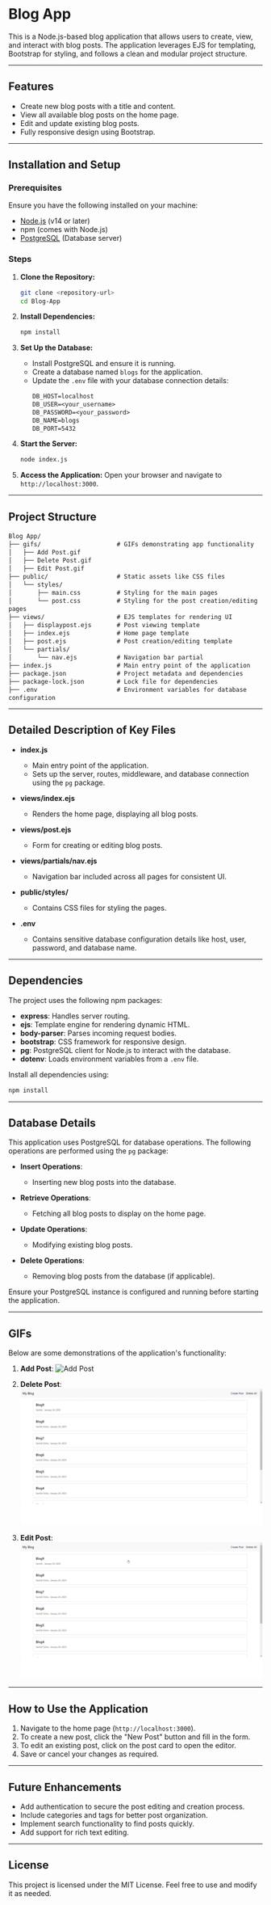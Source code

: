 # Blog App

This is a Node.js-based blog application that allows users to create, view, and interact with blog posts. The application leverages EJS for templating, Bootstrap for styling, and follows a clean and modular project structure.

---

## Features

- Create new blog posts with a title and content.
- View all available blog posts on the home page.
- Edit and update existing blog posts.
- Fully responsive design using Bootstrap.

---

## Installation and Setup

### Prerequisites

Ensure you have the following installed on your machine:
- [Node.js](https://nodejs.org/) (v14 or later)
- npm (comes with Node.js)
- [PostgreSQL](https://www.postgresql.org/) (Database server)

### Steps

1. **Clone the Repository:**
   ```bash
   git clone <repository-url>
   cd Blog-App
   ```

2. **Install Dependencies:**
   ```bash
   npm install
   ```

3. **Set Up the Database:**
   - Install PostgreSQL and ensure it is running.
   - Create a database named `blogs` for the application.
   - Update the `.env` file with your database connection details:
     ```env
     DB_HOST=localhost
     DB_USER=<your_username>
     DB_PASSWORD=<your_password>
     DB_NAME=blogs
     DB_PORT=5432
     ```
     
4. **Start the Server:**
   ```bash
   node index.js
   ```
   
5. **Access the Application:**
   Open your browser and navigate to `http://localhost:3000`.

---

## Project Structure

```
Blog App/
├── gifs/                     # GIFs demonstrating app functionality
│   ├── Add Post.gif
│   ├── Delete Post.gif
│   ├── Edit Post.gif
├── public/                   # Static assets like CSS files
│   └── styles/
│       ├── main.css          # Styling for the main pages
│       └── post.css          # Styling for the post creation/editing pages
├── views/                    # EJS templates for rendering UI
│   ├── displaypost.ejs       # Post viewing template
│   ├── index.ejs             # Home page template
│   ├── post.ejs              # Post creation/editing template
│   └── partials/
│       └── nav.ejs           # Navigation bar partial
├── index.js                  # Main entry point of the application
├── package.json              # Project metadata and dependencies
├── package-lock.json         # Lock file for dependencies
├── .env                      # Environment variables for database configuration
```

---

## Detailed Description of Key Files

- **index.js**
  - Main entry point of the application.
  - Sets up the server, routes, middleware, and database connection using the `pg` package.

- **views/index.ejs**
  - Renders the home page, displaying all blog posts.

- **views/post.ejs**
  - Form for creating or editing blog posts.

- **views/partials/nav.ejs**
  - Navigation bar included across all pages for consistent UI.

- **public/styles/**
  - Contains CSS files for styling the pages.

- **.env**
  - Contains sensitive database configuration details like host, user, password, and database name.

---

## Dependencies

The project uses the following npm packages:

- **express**: Handles server routing.
- **ejs**: Template engine for rendering dynamic HTML.
- **body-parser**: Parses incoming request bodies.
- **bootstrap**: CSS framework for responsive design.
- **pg**: PostgreSQL client for Node.js to interact with the database.
- **dotenv**: Loads environment variables from a `.env` file.

Install all dependencies using:
```bash
npm install
```

---

## Database Details

This application uses PostgreSQL for database operations. The following operations are performed using the `pg` package:

- **Insert Operations**:
  - Inserting new blog posts into the database.

- **Retrieve Operations**:
  - Fetching all blog posts to display on the home page.

- **Update Operations**:
  - Modifying existing blog posts.

- **Delete Operations**:
  - Removing blog posts from the database (if applicable).

Ensure your PostgreSQL instance is configured and running before starting the application.

---

## GIFs

Below are some demonstrations of the application's functionality:

1. **Add Post**:
   ![Add Post](gifs/Add%20Post.gif)

2. **Delete Post**:
   ![Delete Post](gifs/Delete%20Post.gif)

3. **Edit Post**:
   ![Edit Post](gifs/Edit%20Post.gif)

---

## How to Use the Application

1. Navigate to the home page (`http://localhost:3000`).
2. To create a new post, click the "New Post" button and fill in the form.
3. To edit an existing post, click on the post card to open the editor.
4. Save or cancel your changes as required.

---

## Future Enhancements

- Add authentication to secure the post editing and creation process.
- Include categories and tags for better post organization.
- Implement search functionality to find posts quickly.
- Add support for rich text editing.

---

## License

This project is licensed under the MIT License. Feel free to use and modify it as needed.

